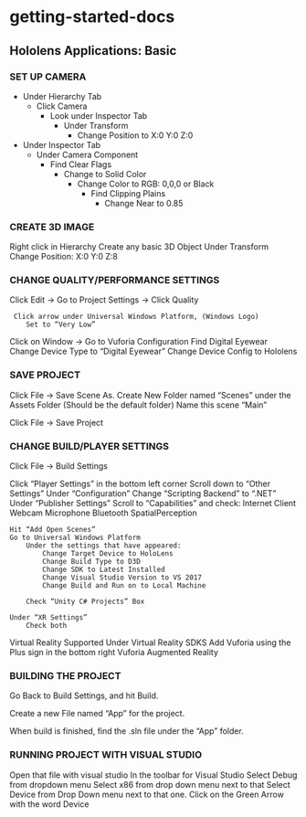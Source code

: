 

# getting-started-docs

## Hololens Applications: Basic

### SET UP CAMERA 

* Under Hierarchy Tab
  * Click Camera 
    * Look under Inspector Tab
      * Under Transform
        * Change Position to  X:0 Y:0 Z:0
* Under Inspector Tab
  * Under Camera Component
    * Find Clear Flags
      * Change to Solid Color
        * Change Color to RGB: 0,0,0 or Black
          * Find Clipping Plains
            * Change Near to 0.85
    
### CREATE 3D IMAGE 

Right click in Hierarchy
    Create any basic 3D Object
        Under Transform
            Change Position: X:0 Y:0 Z:8

### CHANGE QUALITY/PERFORMANCE SETTINGS

Click Edit ->  Go to Project Settings -> Click Quality

     Click arrow under Universal Windows Platform, (Windows Logo)
        Set to “Very Low”

Click on Window ->  Go to Vuforia Configuration
    Find Digital Eyewear 
Change Device Type to “Digital Eyewear” 
        Change Device Config to Hololens

### SAVE PROJECT

Click File -> Save Scene As.
    Create New Folder named “Scenes” under the Assets Folder (Should be the default folder)
    Name this scene “Main”

Click File -> Save Project

### CHANGE BUILD/PLAYER SETTINGS

Click File -> Build Settings 

Click “Player Settings” in the bottom left corner
        Scroll down to “Other Settings” 
            Under “Configuration” Change “Scripting Backend” to “.NET”
Under “Publisher Settings” Scroll to “Capabilities” and check:
Internet Client
Webcam
Microphone
Bluetooth
SpatialPerception

    Hit “Add Open Scenes”
    Go to Universal Windows Platform
        Under the settings that have appeared:
            Change Target Device to HoloLens
            Change Build Type to D3D
            Change SDK to Latest Installed
            Change Visual Studio Version to VS 2017
            Change Build and Run on to Local Machine
        
        Check “Unity C# Projects” Box
    
    Under “XR Settings” 
        Check both 
Virtual Reality Supported
Under Virtual Reality SDKS
Add Vuforia using the Plus sign in the bottom right
Vuforia Augmented Reality

### BUILDING THE PROJECT

Go Back to Build Settings, and hit Build.

Create a new File named “App” for the project.

When build is finished, find the .sln file under the “App” folder.

### RUNNING PROJECT WITH VISUAL STUDIO

Open that file with visual studio
In the toolbar for Visual Studio
    Select Debug from dropdown menu
    Select x86 from drop down menu next to that
    Select Device from Drop Down menu next to that one. 
    Click on the Green Arrow with the word Device



    
    


    

